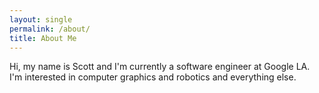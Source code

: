 ```yaml
---
layout: single
permalink: /about/
title: About Me
---
```


Hi, my name is Scott and I'm currently a software engineer at Google LA. I'm interested in computer graphics and robotics and everything else.
